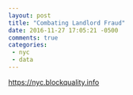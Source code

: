 ```yaml
---
layout: post
title: "Combating Landlord Fraud"
date: 2016-11-27 17:05:21 -0500
comments: true
categories:
 - nyc
 - data
---
```


https://nyc.blockquality.info
